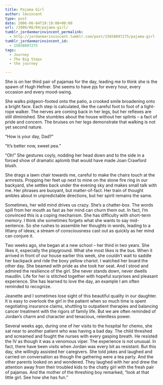 ```yaml
---
title: Pajama Girl
author: lmvincent
type: post
date: 2006-06-04T19:19:00+00:00
url: /2006/06/04/pajama-girl/
tumblr_jordanmarinvincent_permalink:
  - http://jordanmarinvincent.tumblr.com/post/15658897275/pajama-girl
tumblr_jordanmarinvincent_id:
  - 15658897275
tags:
  - Journey
  - The Big Steps
  - the journey

---
```

She is on her third pair of pajamas for the day, leading me to think she is the spawn of Hugh Hefner. She seems to have pjs for every hour, every occasion and every mood-swing.<a name="more"></a>

She walks pidgeon-footed onto the patio, a crooked smile broadening onto a bright face. Each step is calculated, like the careful foot to foot of a tight-rope walker. The nerves are coming back in her legs, but her reflexes are still diminished. She stumbles about the house without her splints &ndash; a fact of pride and concern. The bruises on her legs demonstrate that walking is not yet second nature.

&ldquo;How is your day, Dad?&rdquo;

&ldquo;It&rsquo;s better now, sweet pea.&rdquo;

&ldquo;Oh!&rdquo; She gestures coyly, nodding her head down and to the side in a forced show of dramatic aplomb that would have made Joan Crawford blush.

She drags a lawn chair towards me, careful to make the chairs touch at the armrests. Propping her feet up next to mine on the stone fire ring in our backyard, she settles back under the evening sky and makes small talk with me. Her phrases are buoyant, but matter-of-fact. Her train of thought ambles about in unpredictable directions, but her spirit remains the same.

Sometimes, her wild mind drives us crazy. She&rsquo;s a chatter-box. The words spill from her mouth as fast as her mind can churn them out. In fact, I&rsquo;m convinced this is a coping mechanism. She has difficulty with short-term memory. I think she sometimes forgets what she wants to say mid-sentence. So she rushes to assemble her thoughts in words, leading to a littany of ideas; a stream of consciousness cast out as quickly as her mind can conjure it.

Two weeks ago, she began at a new school &ndash; her third in two years. She likes it, especially the playground. What she most likes is the bus. When it arrived in front of our house earlier this week, she couldn&rsquo;t wait to saddle her backpack and ride the boxy yellow chariot. I watched her board the other day. She beamed with pride as she took her seat. And I stood and admired the resilience of the girl. She never stands down, never dwells maudlin. Life for her is stitched together with hopeful surprises and pleasant experience. She has learned to love the day, an example I am often reminded to recognize.

Jeanette and I sometimes lose sight of this beautiful quality in our daughter. It is easy to overlook the girl in the patient when so much time is spent negotiating insurance claims, shuttling to outpatient therapies and balancing cancer treatment with the rigors of family life. But we are often reminded of Jordan&rsquo;s charm and character and tenacious, relentless power.

Several weeks ago, during one of her visits to the hospital for chemo, she sat near to another patient who was having a bad day. The child threshed and screamed and fought the nurses with every gasping breath. He resisted the IV as though it was a venomous viper. The experience is not unusual. In fact, there have been visits when Jordan was every bit as resistant. But this day, she willingly assisted her caregivers. She told jokes and laughed and carried on conversation as though the gathering were a tea party. And the other parents looked on and wondered. They laughed with her and drew the attention away from their troubled kids to the chatty girl with the fresh pair of pajamas. And the mother of the threshing boy remarked, &ldquo;look at that little girl. See how she has fun.&rdquo;

<div class="blogger-post-footer">
  <img loading="lazy" width="1" height="1" src="https://blogger.googleusercontent.com/tracker/9039099668816362935-5252094570764644409?l=jordansjourney2.blogspot.com" alt="" />
</div>